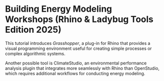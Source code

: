 # Building Energy Modeling Workshops (Rhino & Ladybug Tools Edition 2025)

This tutorial introduces _Grasshopper_, a plug-in for Rhino that provides a visual programming environment useful for creating simple processes or complex algorithmic systems.

Another possible tool is ClimateStudio, an environmental performance analysis plugin that integrates more seamlessly with Rhino than OpenStudio, which requires additional workflows for conducting energy modeling.
